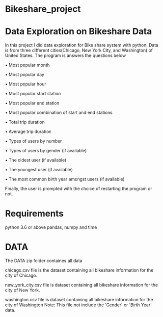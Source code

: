 # Bikeshare_project
# Data Exploration on Bikeshare Data
In this project I did data exploration for Bike share system with python. Data is from three different cities(Chicago, New York City, and Washington) of United States. The program is answers the questions below

• Most popular month

• Most popular day

• Most popular hour

• Most popular start station

• Most popular end station

• Most popular combination of start and end stations

• Total trip duration

• Average trip duration

• Types of users by number

• Types of users by gender (if available)

• The oldest user (if available)

• The youngest user (if available)

• The most common birth year amongst users (if available)

Finally, the user is prompted with the choice of restarting the program or not.
# Requirements
python 3.6 or above
pandas, numpy and time
# DATA
The DATA zip folder containes all data

chicago.csv file is the dataset containing all bikeshare information for the city of Chicago.

new_york_city.csv file is dataset containing all bikeshare information for the city of New York.

washington.csv file is dataset containing all bikeshare information for the city of Washington  Note: This file not include the 'Gender' or 'Birth Year' data.
